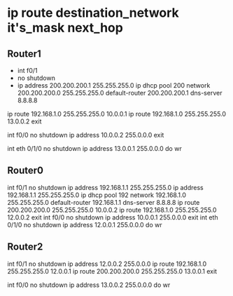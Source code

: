 # ip route destination_network  it's_mask next_hop


## Router1

- int f0/1
- no shutdown
- ip address 200.200.200.1 255.255.255.0
ip dhcp pool 200
network 200.200.200.0 255.255.255.0
default-router 200.200.200.1
dns-server 8.8.8.8

ip route 192.168.1.0 255.255.255.0 10.0.0.1
ip route 192.168.1.0 255.255.255.0 13.0.0.2
exit 

int f0/0
no shutdown
ip address 10.0.0.2 255.0.0.0
exit 

int eth 0/1/0
no shutdown 
ip address 13.0.0.1 255.0.0.0
do wr


## Router0

int f0/1
no shutdown
ip address 192.168.1.1 255.255.255.0
ip address 192.168.1.1 255.255.255.0
ip dhcp pool 192
network 192.168.1.0 255.255.255.0
default-router 192.168.1.1
dns-server 8.8.8.8
ip route 200.200.200.0 255.255.255.0 10.0.0.2
ip route 192.168.1.0 255.255.255.0 12.0.0.2
exit 
int f0/0
no shutdown
ip address 10.0.0.1 255.0.0.0
exit 
int eth 0/1/0
no shutdown 
ip address 12.0.0.1 255.0.0.0
do wr


## Router2

int f0/1
no shutdown
ip address 12.0.0.2 255.0.0.0
ip route 192.168.1.0 255.255.255.0 12.0.0.1
ip route 200.200.200.0 255.255.255.0 13.0.0.1
exit 

int f0/0
no shutdown
ip address 13.0.0.2 255.0.0.0
do wr

